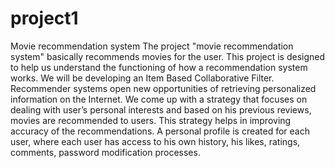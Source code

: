 # project1
Movie recommendation system The project "movie recommendation system" basically recommends movies for the user. This project is designed to help us understand the functioning of how a recommendation system works. We will be developing an Item Based Collaborative Filter. Recommender systems open new opportunities of retrieving personalized information on the Internet. We come up with a strategy that focuses on dealing with user’s personal interests and based on his previous reviews, movies are recommended to users. This strategy helps in improving accuracy of the recommendations. A personal profile is created for each user, where each user has access to his own history, his likes, ratings, comments, password modification processes.
